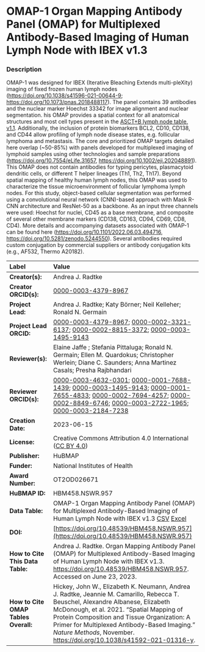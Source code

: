 # OMAP-1 Organ Mapping Antibody Panel (OMAP) for Multiplexed Antibody-Based Imaging of Human Lymph Node with IBEX v1.3

### Description
OMAP-1 was designed for IBEX (Iterative Bleaching Extends multi-pleXity) imaging of fixed frozen human lymph nodes (https://doi.org/10.1038/s41596-021-00644-9; https://doi.org/10.1073/pnas.2018488117). The panel contains 39 antibodies and the nuclear marker Hoechst 33342 for image alignment and nuclear segmentation. his OMAP provides a spatial context for all anatomical structures and most cell types present in the [ASCT+B lymph node table, v1.1](https://doi.org/10.48539/HBM573.SHCQ.259). Additionally, the inclusion of protein biomarkers BCL2, CD10, CD138, and CD44 allow profiling of lymph node disease states, e.g. follicular lymphoma and metastasis. The core and prioritized OMAP targets detailed here overlap (~50-85%) with panels developed for multiplexed imaging of lymphoid samples using other technologies and sample preparations (https://doi.org/10.7554/eLife.31657, https://doi.org/10.1002/eji.202048891). This OMAP does not contain antibodies for typing pericytes, plasmacytoid dendritic cells, or different T helper lineages (Th1, Th2, Th17). Beyond spatial mapping of healthy human lymph nodes, this OMAP was used to characterize the tissue microenvironment of follicular lymphoma lymph nodes. For this study, object-based cellular segmentation was performed using a convolutional neural network (CNN)-based approach with Mask R-CNN architecture and ResNet-50 as a backbone. As an input three channels were used: Hoechst for nuclei, CD45 as a base membrane, and composite of several other membrane markers (CD138, CD163, CD94, CD69, CD8, CD4). More details and accompanying datasets associated with OMAP-1 can be found here (https://doi.org/10.1101/2022.06.03.494716, https://doi.org/10.5281/zenodo.5244550). Several antibodies required custom conjugation by commercial suppliers or antibody conjugation kits (e.g., AF532, Thermo A20182). 

| Label | Value |
| :------------- |:-------------|
| **Creator(s):** | Andrea J. Radtke |
| **Creator ORCID(s):** | [0000-0003-4379-8967](https://orcid.org/0000-0003-4379-8967) |
| **Project Lead:** | Andrea J. Radtke; Katy B&ouml;rner; Neil Kelleher; Ronald N. Germain |
| **Project Lead ORCID:** | [0000-0003-4379-8967](https://orcid.org/0000-0003-4379-8967); [0000-0002-3321-6137](https://orcid.org/0000-0002-3321-6137); [0000-0002-8815-3372](https://orcid.org/0000-0002-8815-3372); [0000-0003-1495-9143](https://orcid.org/0000-0003-1495-9143) |
| **Reviewer(s):** | Elaine Jaffe ; Stefania Pittaluga; Ronald N. Germain; Ellen M. Quardokus; Christopher Werlein; Diane C. Saunders; Anna Martinez Casals; Presha Rajbhandari
| **Reviewer ORCID(s):** |[0000-0003-4632-0301](https://orcid.org//0000-0003-4632-0301); [0000-0001-7688-1439](https://orcid.org/0000-0001-7688-1439); [0000-0003-1495-9143](https://orcid.org/0000-0003-1495-9143); [0000-0001-7655-4833](https://orcid.org/0000-0001-7655-4833); [0000-0002-7694-4257](https://orcid.org/0000-0002-7694-4257); [0000-0002-8849-6746](https://orcid.org/0000-0002-8849-6746); [0000-0003-2722-1965](https://orcid.org/0000-0003-2722-1965); [0000-0003-2184-7238](https://orcid.org/0000-0003-2184-7238)
| **Creation Date:** | 2023-06-15 |
| **License:** | Creative Commons Attribution 4.0 International ([CC BY 4.0](https://creativecommons.org/licenses/by/4.0/)) |
| **Publisher:** | HuBMAP |
| **Funder:** | National Institutes of Health |
| **Award Number:** | OT2OD026671 |
| **HuBMAP ID:** | HBM458.NSWR.957 |
| **Data Table:** | OMAP-1 Organ Mapping Antibody Panel (OMAP) for Multiplexed Antibody-Based Imaging of Human Lymph Node with IBEX v1.3 [CSV](https://cdn.humanatlas.io/hra-releases/v1.4/omap/omap-1-human-lymph-node-ibex.csv) [Excel](https://cdn.humanatlas.io/hra-releases/v1.4/omap/omap-1-human-lymph-node-ibex.xlsx) |
| **DOI:** | [https://doi.org/10.48539/HBM458.NSWR.957](https://doi.org/10.48539/HBM458.NSWR.957) |
| **How to Cite This Data Table:** |Andrea J. Radtke. Organ Mapping Antibody Panel (OMAP) for Multiplexed Antibody-Based Imaging of Human Lymph Node with IBEX v1.3. https://doi.org/10.48539/HBM458.NSWR.957. Accessed on June 23, 2023.|
| **How to Cite OMAP Tables Overall:** | Hickey, John W., Elizabeth K. Neumann, Andrea J. Radtke, Jeannie M. Camarillo, Rebecca T. Beuschel, Alexandre Albanese, Elizabeth McDonough, et al. 2021. “Spatial Mapping of Protein Composition and Tissue Organization: A Primer for Multiplexed Antibody-Based Imaging.” *Nature Methods*, November. https://doi.org/10.1038/s41592-021-01316-y. |

